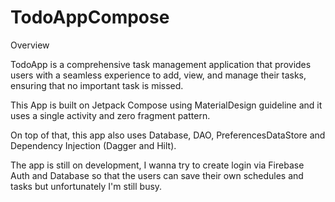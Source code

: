 # TodoAppCompose

Overview

TodoApp is a comprehensive task management application that provides users with a seamless experience to add, view, and manage their tasks, ensuring that no important task is missed.

This App is built on Jetpack Compose using MaterialDesign guideline and it uses a single activity and zero fragment pattern.

On top of that, this app also uses Database, DAO, PreferencesDataStore and Dependency Injection (Dagger and Hilt).

The app is still on development, I wanna try to create login via Firebase Auth and Database so that the users can save their own schedules and tasks but unfortunately I'm still busy.
